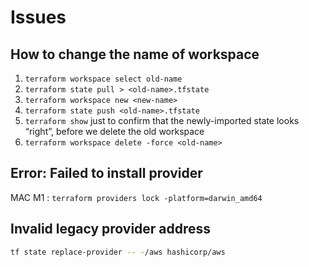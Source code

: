 # Issues

## How to change the name of workspace

1. `terraform workspace select old-name`
2. `terraform state pull > <old-name>.tfstate`
3. `terraform workspace new <new-name>`
4. `terraform state push <old-name>.tfstate`
5. `terraform show` just to confirm that the newly-imported state looks “right”, before we delete the old workspace 
6. `terraform workspace delete -force <old-name>`

## Error: Failed to install provider

MAC M1 : `terraform providers lock -platform=darwin_amd64`

## Invalid legacy provider address

```sh
tf state replace-provider -- -/aws hashicorp/aws
```